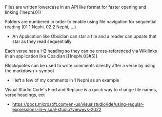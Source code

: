 Files are written lowercase in an API like format for faster opening and linking (1nephi.01)

Folders are numbered in order to enable using file navigation for sequential reading (01 1 Nephi, 02 2 Nephi, ...)
- An Application like Obsidian can star a file and a reader can update that star as they read sequentially

Each verse has a H2 heading so they can be cross-referenced via Wikilinks in an application like Obsidian [[1nephi.03#5]]

Blockquotes can be used to write comments directly after a verse by using the markdown > symbol  
- I left a few of my comments in 1 Nephi as an example 

Visual Studio Code's Find and Replace is a quick way to change file names, verse headings, ect
- https://docs.microsoft.com/en-us/visualstudio/ide/using-regular-expressions-in-visual-studio?view=vs-2022
